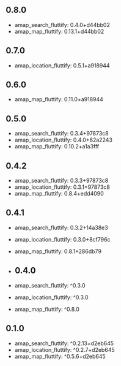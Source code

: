 ## 0.8.0
- amap_search_fluttify: 0.4.0+d44bb02
- amap_map_fluttify: 0.13.1+d44bb02

## 0.7.0
- amap_location_fluttify: 0.5.1+a918944

## 0.6.0
- amap_map_fluttify: 0.11.0+a918944

## 0.5.0
- amap_search_fluttify: 0.3.4+97873c8
- amap_location_fluttify: 0.4.0+82a2243
- amap_map_fluttify: 0.10.2+a1a3fff

## 0.4.2
- amap_search_fluttify: 0.3.3+97873c8
- amap_location_fluttify: 0.3.1+97873c8
- amap_map_fluttify: 0.8.4+edd4090

## 0.4.1
- amap_search_fluttify: 0.3.2+14a38e3
- amap_location_fluttify: 0.3.0+8cf796c
- amap_map_fluttify: 0.8.1+286db79

- ## 0.4.0
- amap_search_fluttify: ^0.3.0
- amap_location_fluttify: ^0.3.0
- amap_map_fluttify: ^0.8.0

## 0.1.0
- amap_search_fluttify: ^0.2.13+d2eb645
- amap_location_fluttify: ^0.2.7+d2eb645
- amap_map_fluttify: ^0.5.6+d2eb645